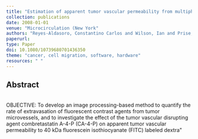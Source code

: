 ```yaml
---
title: "Estimation of apparent tumor vascular permeability from multiphoton fluorescence microscopic images of P22 rat sarcomas in vivo"
collection: publications
date: 2008-01-01
venue: "Microcirculation (New York"
authors: "Reyes-Aldasoro, Constantino Carlos and Wilson, Ian and Prise, Vivien E. and Barber, Paul R. and Ameer-Beg, M. and Vojnovic, Borivoj and Cunningham, Vincent J. and Tozer, Gillian M."
paperurl:
type: Paper
doi: 10.1080/10739680701436350
theme: "cancer, cell migration, software, hardware"
resources: " "
---
```

<h2> Abstract </h2>  <br> OBJECTIVE: To develop an image processing-based method to quantify the rate of extravasation of fluorescent contrast agents from tumor microvessels, and to investigate the effect of the tumor vascular disrupting agent combretastatin A-4-P (CA-4-P) on apparent tumor vascular permeability to 40 kDa fluorescein isothiocyanate (FITC) labeled dextra"
